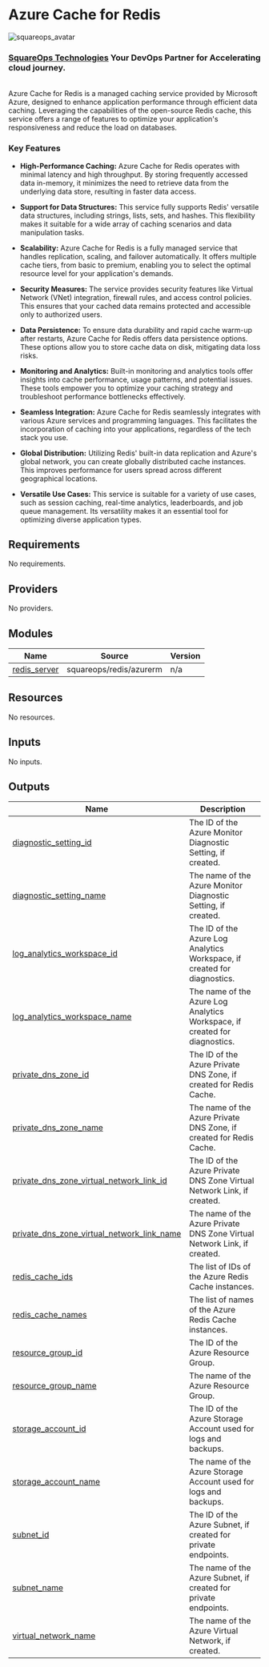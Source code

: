 # Azure Cache for Redis
![squareops_avatar]

[squareops_avatar]: https://squareops.com/wp-content/uploads/2022/12/squareops-logo.png

### [SquareOps Technologies](https://squareops.com/) Your DevOps Partner for Accelerating cloud journey.
<br>
Azure Cache for Redis is a managed caching service provided by Microsoft Azure, designed to enhance application performance through efficient data caching. Leveraging the capabilities of the open-source Redis cache, this service offers a range of features to optimize your application's responsiveness and reduce the load on databases.

### Key Features

- **High-Performance Caching:** Azure Cache for Redis operates with minimal latency and high throughput. By storing frequently accessed data in-memory, it minimizes the need to retrieve data from the underlying data store, resulting in faster data access.

- **Support for Data Structures:** This service fully supports Redis' versatile data structures, including strings, lists, sets, and hashes. This flexibility makes it suitable for a wide array of caching scenarios and data manipulation tasks.

- **Scalability:** Azure Cache for Redis is a fully managed service that handles replication, scaling, and failover automatically. It offers multiple cache tiers, from basic to premium, enabling you to select the optimal resource level for your application's demands.

- **Security Measures:** The service provides security features like Virtual Network (VNet) integration, firewall rules, and access control policies. This ensures that your cached data remains protected and accessible only to authorized users.

- **Data Persistence:** To ensure data durability and rapid cache warm-up after restarts, Azure Cache for Redis offers data persistence options. These options allow you to store cache data on disk, mitigating data loss risks.

- **Monitoring and Analytics:** Built-in monitoring and analytics tools offer insights into cache performance, usage patterns, and potential issues. These tools empower you to optimize your caching strategy and troubleshoot performance bottlenecks effectively.

- **Seamless Integration:** Azure Cache for Redis seamlessly integrates with various Azure services and programming languages. This facilitates the incorporation of caching into your applications, regardless of the tech stack you use.

- **Global Distribution:** Utilizing Redis' built-in data replication and Azure's global network, you can create globally distributed cache instances. This improves performance for users spread across different geographical locations.

- **Versatile Use Cases:** This service is suitable for a variety of use cases, such as session caching, real-time analytics, leaderboards, and job queue management. Its versatility makes it an essential tool for optimizing diverse application types.

## Requirements

No requirements.

## Providers

No providers.

## Modules

| Name | Source | Version |
|------|--------|---------|
| <a name="module_redis_server"></a> [redis\_server](#module\_redis\_server) | squareops/redis/azurerm | n/a |

## Resources

No resources.

## Inputs

No inputs.

## Outputs

| Name | Description |
|------|-------------|
| <a name="output_diagnostic_setting_id"></a> [diagnostic\_setting\_id](#output\_diagnostic\_setting\_id) | The ID of the Azure Monitor Diagnostic Setting, if created. |
| <a name="output_diagnostic_setting_name"></a> [diagnostic\_setting\_name](#output\_diagnostic\_setting\_name) | The name of the Azure Monitor Diagnostic Setting, if created. |
| <a name="output_log_analytics_workspace_id"></a> [log\_analytics\_workspace\_id](#output\_log\_analytics\_workspace\_id) | The ID of the Azure Log Analytics Workspace, if created for diagnostics. |
| <a name="output_log_analytics_workspace_name"></a> [log\_analytics\_workspace\_name](#output\_log\_analytics\_workspace\_name) | The name of the Azure Log Analytics Workspace, if created for diagnostics. |
| <a name="output_private_dns_zone_id"></a> [private\_dns\_zone\_id](#output\_private\_dns\_zone\_id) | The ID of the Azure Private DNS Zone, if created for Redis Cache. |
| <a name="output_private_dns_zone_name"></a> [private\_dns\_zone\_name](#output\_private\_dns\_zone\_name) | The name of the Azure Private DNS Zone, if created for Redis Cache. |
| <a name="output_private_dns_zone_virtual_network_link_id"></a> [private\_dns\_zone\_virtual\_network\_link\_id](#output\_private\_dns\_zone\_virtual\_network\_link\_id) | The ID of the Azure Private DNS Zone Virtual Network Link, if created. |
| <a name="output_private_dns_zone_virtual_network_link_name"></a> [private\_dns\_zone\_virtual\_network\_link\_name](#output\_private\_dns\_zone\_virtual\_network\_link\_name) | The name of the Azure Private DNS Zone Virtual Network Link, if created. |
| <a name="output_redis_cache_ids"></a> [redis\_cache\_ids](#output\_redis\_cache\_ids) | The list of IDs of the Azure Redis Cache instances. |
| <a name="output_redis_cache_names"></a> [redis\_cache\_names](#output\_redis\_cache\_names) | The list of names of the Azure Redis Cache instances. |
| <a name="output_resource_group_id"></a> [resource\_group\_id](#output\_resource\_group\_id) | The ID of the Azure Resource Group. |
| <a name="output_resource_group_name"></a> [resource\_group\_name](#output\_resource\_group\_name) | The name of the Azure Resource Group. |
| <a name="output_storage_account_id"></a> [storage\_account\_id](#output\_storage\_account\_id) | The ID of the Azure Storage Account used for logs and backups. |
| <a name="output_storage_account_name"></a> [storage\_account\_name](#output\_storage\_account\_name) | The name of the Azure Storage Account used for logs and backups. |
| <a name="output_subnet_id"></a> [subnet\_id](#output\_subnet\_id) | The ID of the Azure Subnet, if created for private endpoints. |
| <a name="output_subnet_name"></a> [subnet\_name](#output\_subnet\_name) | The name of the Azure Subnet, if created for private endpoints. |
| <a name="output_virtual_network_name"></a> [virtual\_network\_name](#output\_virtual\_network\_name) | The name of the Azure Virtual Network, if created. |
